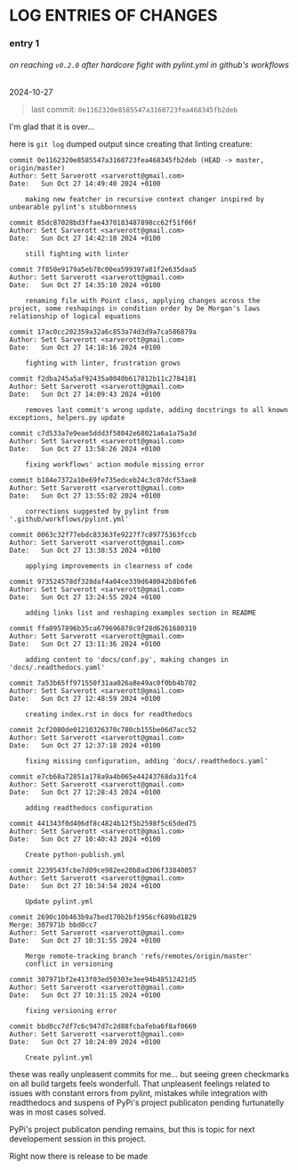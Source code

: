 
# LOG ENTRIES OF CHANGES

### entry 1 
###### on reaching `v0.2.0` after hardcore fight with pylint.yml in github's workflows
2024-10-27

>last commit: ` 0e1162320e8585547a3160723fea468345fb2deb `

I'm glad that it is over... 

here is `git log` dumped output since creating that linting creature:
```
commit 0e1162320e8585547a3160723fea468345fb2deb (HEAD -> master, origin/master)
Author: Sett Sarverott <sarverott@gmail.com>
Date:   Sun Oct 27 14:49:40 2024 +0100

    making new featcher in recursive context changer inspired by unbearable pylint's stubbornness

commit 85dc87028bd3ffae4370183487898cc62f51f06f
Author: Sett Sarverott <sarverott@gmail.com>
Date:   Sun Oct 27 14:42:10 2024 +0100

    still fighting with linter

commit 7f850e9179a5eb78c00ea599397a81f2e635daa5
Author: Sett Sarverott <sarverott@gmail.com>
Date:   Sun Oct 27 14:35:10 2024 +0100

    renaming file with Point class, applying changes across the project, some reshapings in condition order by De Morgan's laws relationship of logical equations

commit 17ac0cc202359a32a6c853a74d3d9a7ca586879a
Author: Sett Sarverott <sarverott@gmail.com>
Date:   Sun Oct 27 14:18:16 2024 +0100

    fighting with linter, frustration grows

commit f2dba245a5af92435a0040b617812b11c2784181
Author: Sett Sarverott <sarverott@gmail.com>
Date:   Sun Oct 27 14:09:43 2024 +0100

    removes last commit's wrong update, adding docstrings to all known exceptions, helpers.py update

commit c7d533a7e9eae5ddd3f58042e68021a6a1a75a3d
Author: Sett Sarverott <sarverott@gmail.com>
Date:   Sun Oct 27 13:58:26 2024 +0100

    fixing workflows' action module missing error

commit b184e7372a10e69fe735edceb24c3c07dcf53ae8
Author: Sett Sarverott <sarverott@gmail.com>
Date:   Sun Oct 27 13:55:02 2024 +0100

    corrections suggested by pylint from '.github/workflows/pylint.yml'

commit 0063c32f77ebdc83363fe9227f7c89775363fccb
Author: Sett Sarverott <sarverott@gmail.com>
Date:   Sun Oct 27 13:38:53 2024 +0100

    applying improvements in clearness of code

commit 973524578df328daf4a04ce339d648042b8b6fe6
Author: Sett Sarverott <sarverott@gmail.com>
Date:   Sun Oct 27 13:24:55 2024 +0100

    adding links list and reshaping examples section in README

commit ffa0957896b35ca679696878c9f28d6261680319
Author: Sett Sarverott <sarverott@gmail.com>
Date:   Sun Oct 27 13:11:36 2024 +0100

    adding content to 'docs/conf.py', making changes in 'docs/.readthedocs.yaml'

commit 7a53b65ff971550f31aa026a8e49ac0f0bb4b702
Author: Sett Sarverott <sarverott@gmail.com>
Date:   Sun Oct 27 12:48:59 2024 +0100

    creating index.rst in docs for readthedocs

commit 2cf2080de01210326370c780cb155be06d7acc52
Author: Sett Sarverott <sarverott@gmail.com>
Date:   Sun Oct 27 12:37:18 2024 +0100

    fixing missing configuration, adding 'docs/.readthedocs.yaml'

commit e7cb68a72851a178a9a4b065e44243768da31fc4
Author: Sett Sarverott <sarverott@gmail.com>
Date:   Sun Oct 27 12:28:43 2024 +0100

    adding readthedocs configuration

commit 441343f0d406df8c4824b12f5b2598f5c65ded75
Author: Sett Sarverott <sarverott@gmail.com>
Date:   Sun Oct 27 10:40:43 2024 +0100

    Create python-publish.yml

commit 2239543fcbe7d09ce982ee20b8ad306f33840057
Author: Sett Sarverott <sarverott@gmail.com>
Date:   Sun Oct 27 10:34:54 2024 +0100

    Update pylint.yml

commit 2690c10b463b9a7bed170b2bf1956cf689bd1829
Merge: 307971b bbd0cc7
Author: Sett Sarverott <sarverott@gmail.com>
Date:   Sun Oct 27 10:31:55 2024 +0100

    Merge remote-tracking branch 'refs/remotes/origin/master'
    conflict in versioning

commit 307971bf2e413f03ed50303e3ee94b48512421d5
Author: Sett Sarverott <sarverott@gmail.com>
Date:   Sun Oct 27 10:31:15 2024 +0100

    fixing versioning error

commit bbd0cc7df7c6c947d7c2d88fcbafeba6f8af0669
Author: Sett Sarverott <sarverott@gmail.com>
Date:   Sun Oct 27 10:24:09 2024 +0100

    Create pylint.yml

```
these was really unpleasent commits for me... but seeing green checkmarks on all build targets feels wonderfull. That unpleasent feelings related to issues with constant errors from pylint, mistakes while integration with readthedocs and suspens of PyPi's project publicaton pending furtunatelly was in most cases solved.

PyPi's project publicaton pending remains, but this is topic for next developement session in this project.

Right now there is release to be made 